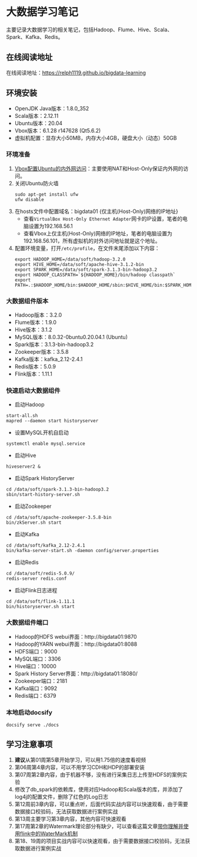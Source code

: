 # 大数据学习笔记
主要记录大数据学习的相关笔记，包括Hadoop、Flume、Hive、Scala、Spark、Kafka、Redis。

## 在线阅读地址
在线阅读地址：https://relph1119.github.io/bigdata-learning

## 环境安装
- OpenJDK Java版本：1.8.0_352
- Scala版本：2.12.11 
- Ubuntu版本：20.04
- Vbox版本：6.1.28 r147628 (Qt5.6.2)
- 虚拟机配置：显存大小50MB，内存大小4GB，硬盘大小（动态）50GB

### 环境准备
1. [Vbox配置Ubuntu的内外网访问](https://www.bilibili.com/video/av635603180/?vd_source=f4026a4ceb494a56ed0e12df39ea2d37)：主要使用NAT和Host-Only保证内外网的访问。
2. 关闭Ubuntu防火墙
   ```shell
   sudo apt-get install ufw
   ufw disable
   ```
2. 在hosts文件中配置域名：bigdata01 {仅主机(Host-Only)网络的IP地址}
    - 查看`VirtualBox Host-Only Ethernet Adapter`网卡的IP设置，笔者的电脑设置为192.168.56.1
    - 查看Vbox上仅主机(Host-Only)网络的IP地址，笔者的电脑设置为192.168.56.101，所有虚拟机的对外访问地址就是这个地址。
3. 配置环境变量，打开`/etc/profile`，在文件末尾添加以下内容：
    ```shell
    export HADOOP_HOME=/data/soft/hadoop-3.2.0
    export HIVE_HOME=/data/soft/apache-hive-3.1.2-bin
    export SPARK_HOME=/data/soft/spark-3.1.3-bin-hadoop3.2
    export HADOOP_CLASSPATH=`${HADOOP_HOME}/bin/hadoop classpath`
    export PATH=.:$HADOOP_HOME/bin:$HADOOP_HOME/sbin:$HIVE_HOME/bin:$SPARK_HOME/bin:$PATH
    ```

### 大数据组件版本

- Hadoop版本：3.2.0
- Flume版本：1.9.0
- Hive版本：3.1.2
- MySQL版本：8.0.32-0buntu0.20.04.1 (Ubuntu)
- Spark版本：3.1.3-bin-hadoop3.2
- Zookeeper版本：3.5.8
- Kafka版本：kafka_2.12-2.4.1
- Redis版本：5.0.9
- Flink版本：1.11.1

### 快速启动大数据组件
- 启动Hadoop
```shell
start-all.sh
mapred --daemon start historyserver
```

- 设置MySQL开机自启动
```shell
systemctl enable mysql.service
```

- 启动Hive
```shell
hiveserver2 &
```

- 启动Spark HistoryServer
```shell
cd /data/soft/spark-3.1.3-bin-hadoop3.2
sbin/start-history-server.sh
```

- 启动Zookeeper
```shell
cd /data/soft/apache-zookeeper-3.5.8-bin
bin/zkServer.sh start
```

- 启动Kafka
```shell
cd /data/soft/kafka_2.12-2.4.1
bin/kafka-server-start.sh -daemon config/server.properties
```

- 启动Redis
```shell
cd /data/soft/redis-5.0.9/
redis-server redis.conf
```

- 启动Flink日志进程
```shell
cd /data/soft/flink-1.11.1
bin/historyserver.sh start
```

### 大数据组件端口

- Hadoop的HDFS webui界面：http://bigdata01:9870
- Hadoop的YARN webui界面：http://bigdata01:8088
- HDFS端口：9000
- MySQL端口：3306
- Hive端口：10000
- Spark History Server界面：http://bigdata01:18080/
- Zookeeper端口：2181
- Kafka端口：9092
- Redis端口：6379

### 本地启动docsify
```shell
docsify serve ./docs
```

## 学习注意事项
1. **建议**从第01周第5章开始学习，可以用1.75倍的速度看视频
2. 第06周第4章内容，可以不用学习CDH和HDP的部署安装
3. 第07周第2章内容，由于机器不够，没有进行采集日志上传至HDFS的案例实验
4. 修改了db_spark的依赖库，使用对应Hadoop和Scala版本的库，并添加了log4j的配置文件，删除了红色的Log日志
5. 第12周前3章内容，可以重点听，后面代码实战内容可以快速观看，由于需要数据接口校验码，无法获取数据进行案例实战
6. 第13周主要学习第3章内容，其他内容可快速观看
7. 第17周第2章的Watermark理论部分有缺少，可以查看这篇文章[带你理解并使用flink中的WaterMark机制](https://blog.csdn.net/Chenftli/article/details/124274118)
8. 第18、19周的项目实战内容可以快速观看，由于需要数据接口校验码，无法获取数据进行案例实战